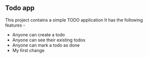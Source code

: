 
## Todo app

This project contains a simple TODO application
It has the following features - 

- Anyone can create a todo
- Anyone can see their existing todos
- Anyone can mark a todo as done
- My first change
